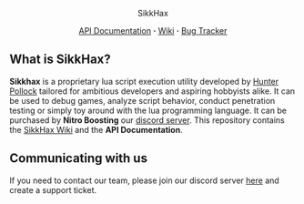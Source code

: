 <p>
<p align="center">SikkHax</p>
  <p align="center">
  <a href="#">API Documentation</a> <b>·</b> <a href="https://github.com/Hunter-Pollock/SikkHax/wiki">Wiki</a> <b>·</b> <a href="https://github.com/Hunter-Pollock/SikkHax/issues">Bug Tracker</a>
  </p>
</p>

## What is SikkHax?
**Sikkhax** is a proprietary lua script execution utility developed by [Hunter Pollock](https://github.com/Hunter-Pollock) tailored for ambitious developers and aspiring hobbyists alike. It can be used to debug games, analyze script behavior, conduct penetration testing or simply toy around with the lua programming language.
It can be purchased by **Nitro Boosting** our [discord server](https://discord.gg/Ts3w5TA). This repository contains the [SikkHax Wiki](https://github.com/Hunter-Pollock/SikkHax/wiki) and the **API Documentation**.

## Communicating with us
If you need to contact our team, please join our discord server [here](https://discord.gg/Ts3w5TA) and create a support ticket.
